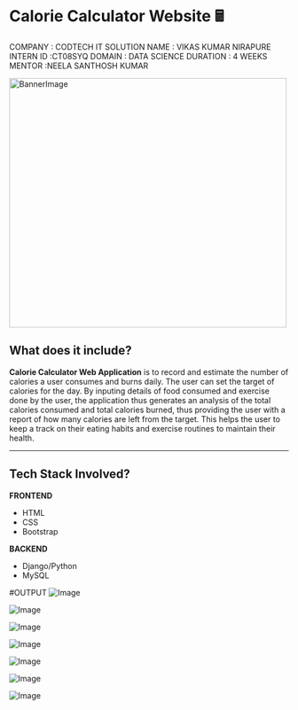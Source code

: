 # Calorie Calculator Website 🖩

COMPANY : CODTECH IT SOLUTION
NAME : VIKAS KUMAR NIRAPURE
INTERN ID :CT08SYQ
DOMAIN : DATA SCIENCE
DURATION : 4 WEEKS
MENTOR :NEELA SANTHOSH KUMAR 



<p align="left">
    <img src="results/banner_image.jpg" alt="BannerImage" width="500" height="450">
</p>


## <a name="system">What does it include?</a>

**Calorie Calculator Web Application** is to record and estimate the number of calories a user consumes and burns daily. The user can set the target of calories for the day. By inputing details of food consumed and exercise done by the user, the application thus generates an analysis of the total calories consumed and total calories burned, thus providing the user with a report of how many calories are left from the target. This helps the user to keep a track on their eating habits and exercise routines to maintain their health.

---

## <a name="system">Tech Stack Involved?</a>

**FRONTEND**
- HTML
- CSS
- Bootstrap

**BACKEND**
- Django/Python
- MySQL

#OUTPUT
![Image](https://github.com/user-attachments/assets/216e2e21-edeb-4257-8195-a4be9092dce6)

![Image](https://github.com/user-attachments/assets/d9a800b0-489c-451b-9c4e-d59d6bb76de7)

![Image](https://github.com/user-attachments/assets/86dbd470-122f-44bc-ba28-727f4f6f7d3b)

![Image](https://github.com/user-attachments/assets/d883efd3-d73b-4cb2-9110-64abb988f244)

![Image](https://github.com/user-attachments/assets/73878c71-7ceb-464d-bcec-20be7535ce34)

![Image](https://github.com/user-attachments/assets/fe3ff077-b6e7-4e84-9a2f-573561d76c50)

![Image](https://github.com/user-attachments/assets/2993c6a6-02b1-4bd3-ab4c-a3803ec62872)
